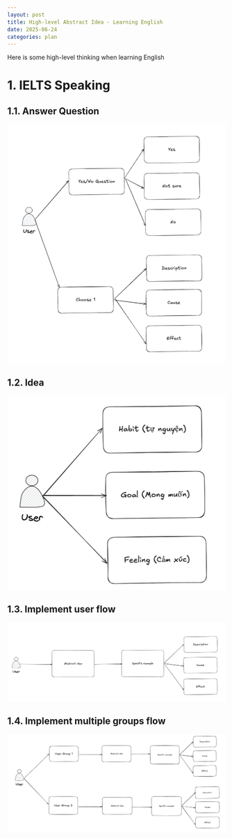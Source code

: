 ```yaml
---
layout: post
title: High-level Abstract Idea - Learning English
date: 2025-06-24
categories: plan
---
```


Here is some high-level thinking when learning English

# 1. IELTS Speaking

## 1.1. Answer Question

![](/images/IELTS/ielts_speaking_answer_question.jpeg)

## 1.2. Idea

![](/images/IELTS/ielts_speaking_idea.jpeg)

## 1.3. Implement user flow

![](/images/IELTS/ielts_speaking_user_flow.jpeg)

## 1.4. Implement multiple groups flow

![](/images/IELTS/ielts_speaking_multiple_group_flows.jpeg)
